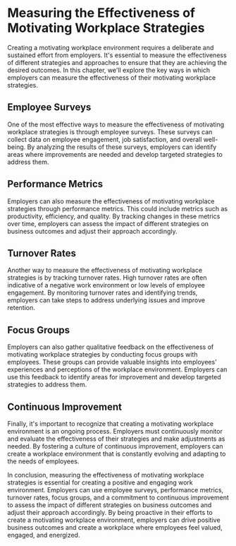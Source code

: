 Measuring the Effectiveness of Motivating Workplace Strategies
=========================================================================================

Creating a motivating workplace environment requires a deliberate and sustained effort from employers. It's essential to measure the effectiveness of different strategies and approaches to ensure that they are achieving the desired outcomes. In this chapter, we'll explore the key ways in which employers can measure the effectiveness of their motivating workplace strategies.

Employee Surveys
----------------

One of the most effective ways to measure the effectiveness of motivating workplace strategies is through employee surveys. These surveys can collect data on employee engagement, job satisfaction, and overall well-being. By analyzing the results of these surveys, employers can identify areas where improvements are needed and develop targeted strategies to address them.

Performance Metrics
-------------------

Employers can also measure the effectiveness of motivating workplace strategies through performance metrics. This could include metrics such as productivity, efficiency, and quality. By tracking changes in these metrics over time, employers can assess the impact of different strategies on business outcomes and adjust their approach accordingly.

Turnover Rates
--------------

Another way to measure the effectiveness of motivating workplace strategies is by tracking turnover rates. High turnover rates are often indicative of a negative work environment or low levels of employee engagement. By monitoring turnover rates and identifying trends, employers can take steps to address underlying issues and improve retention.

Focus Groups
------------

Employers can also gather qualitative feedback on the effectiveness of motivating workplace strategies by conducting focus groups with employees. These groups can provide valuable insights into employees' experiences and perceptions of the workplace environment. Employers can use this feedback to identify areas for improvement and develop targeted strategies to address them.

Continuous Improvement
----------------------

Finally, it's important to recognize that creating a motivating workplace environment is an ongoing process. Employers must continuously monitor and evaluate the effectiveness of their strategies and make adjustments as needed. By fostering a culture of continuous improvement, employers can create a workplace environment that is constantly evolving and adapting to the needs of employees.

In conclusion, measuring the effectiveness of motivating workplace strategies is essential for creating a positive and engaging work environment. Employers can use employee surveys, performance metrics, turnover rates, focus groups, and a commitment to continuous improvement to assess the impact of different strategies on business outcomes and adjust their approach accordingly. By being proactive in their efforts to create a motivating workplace environment, employers can drive positive business outcomes and create a workplace where employees feel valued, engaged, and energized.

